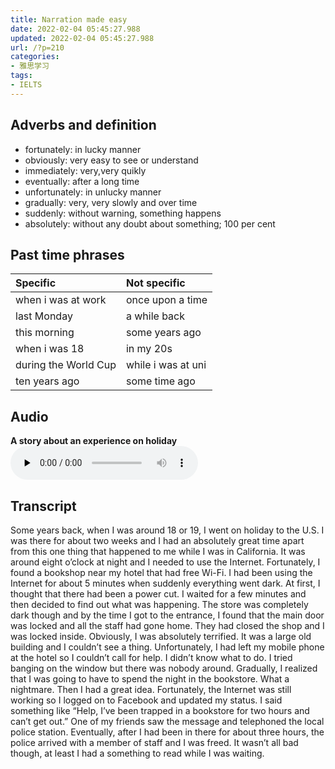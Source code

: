 ```yaml
---
title: Narration made easy
date: 2022-02-04 05:45:27.988
updated: 2022-02-04 05:45:27.988
url: /?p=210
categories: 
- 雅思学习
tags: 
- IELTS
---
```


## Adverbs and definition
+ fortunately: in lucky manner
+ obviously: very easy to see or understand
+ immediately: very,very quikly
+ eventually: after a long time
+ unfortunately: in unlucky manner
+ gradually: very, very slowly and over time
+ suddenly: without warning, something happens
+ absolutely: without any doubt about something; 100 per cent

## Past time phrases
| Specific | Not specific |
| :------- | :----------- |
| when i was at work | once upon a time |
| last Monday | a while back |
| this morning | some years ago |
| when i was 18 | in my 20s |
| during the World Cup | while i was at uni |
| ten years ago | some time ago |

## Audio
**A story about an experience on holiday**
<audio src="https://cdn-images.reidosann.top/fbfaa08d3f890c627d2385c7ad4fb776.mp3" preload="none" controls>
  你的浏览器不支持 audio 标签。
</audio>

## Transcript
Some years back, when I was around 18 or 19, I went on holiday to the U.S. I was there for about two weeks and I had an absolutely great time apart from this one thing that happened to me while I was in California. It was around eight o’clock at night and I needed to use the Internet. Fortunately, I found a bookshop near my hotel that had free Wi-Fi. I had been using the Internet for about 5 minutes when suddenly everything went dark. At first, I thought that there had been a power cut. I waited for a few minutes and then decided to find out what was happening. The store was completely dark though and by the time I got to the entrance, I found that the main door was locked and all the staff had gone home. They had closed the shop and I was locked inside. Obviously, I was absolutely terrified. It was a large old building and I couldn’t see a thing. Unfortunately, I had left my mobile phone at the hotel so I couldn’t call for help. I didn’t know what to do. I tried banging on the window but there was nobody around. Gradually, I realized that I was going to have to spend the night in the bookstore. What a nightmare. Then I had a great idea. Fortunately, the Internet was still working so I logged on to Facebook and updated my status. I said something like “Help, I’ve been trapped in a bookstore for two hours and can’t get out.” One of my friends saw the message and telephoned the local police station. Eventually, after I had been in there for about three hours, the police arrived with a member of staff and I was freed. It wasn’t all bad though, at least I had a something to read while I was waiting.